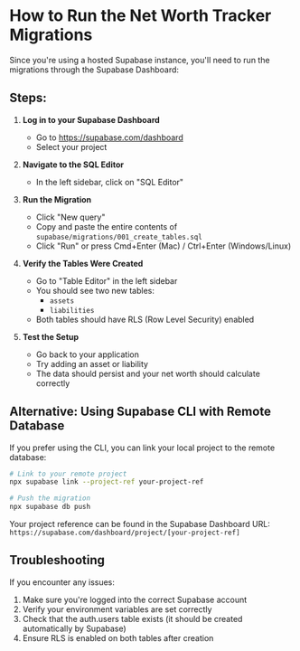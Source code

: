# How to Run the Net Worth Tracker Migrations

Since you're using a hosted Supabase instance, you'll need to run the migrations through the Supabase Dashboard:

## Steps:

1. **Log in to your Supabase Dashboard**
   - Go to https://supabase.com/dashboard
   - Select your project

2. **Navigate to the SQL Editor**
   - In the left sidebar, click on "SQL Editor"

3. **Run the Migration**
   - Click "New query"
   - Copy and paste the entire contents of `supabase/migrations/001_create_tables.sql`
   - Click "Run" or press Cmd+Enter (Mac) / Ctrl+Enter (Windows/Linux)

4. **Verify the Tables Were Created**
   - Go to "Table Editor" in the left sidebar
   - You should see two new tables:
     - `assets`
     - `liabilities`
   - Both tables should have RLS (Row Level Security) enabled

5. **Test the Setup**
   - Go back to your application
   - Try adding an asset or liability
   - The data should persist and your net worth should calculate correctly

## Alternative: Using Supabase CLI with Remote Database

If you prefer using the CLI, you can link your local project to the remote database:

```bash
# Link to your remote project
npx supabase link --project-ref your-project-ref

# Push the migration
npx supabase db push
```

Your project reference can be found in the Supabase Dashboard URL:
`https://supabase.com/dashboard/project/[your-project-ref]`

## Troubleshooting

If you encounter any issues:
1. Make sure you're logged into the correct Supabase account
2. Verify your environment variables are set correctly
3. Check that the auth.users table exists (it should be created automatically by Supabase)
4. Ensure RLS is enabled on both tables after creation